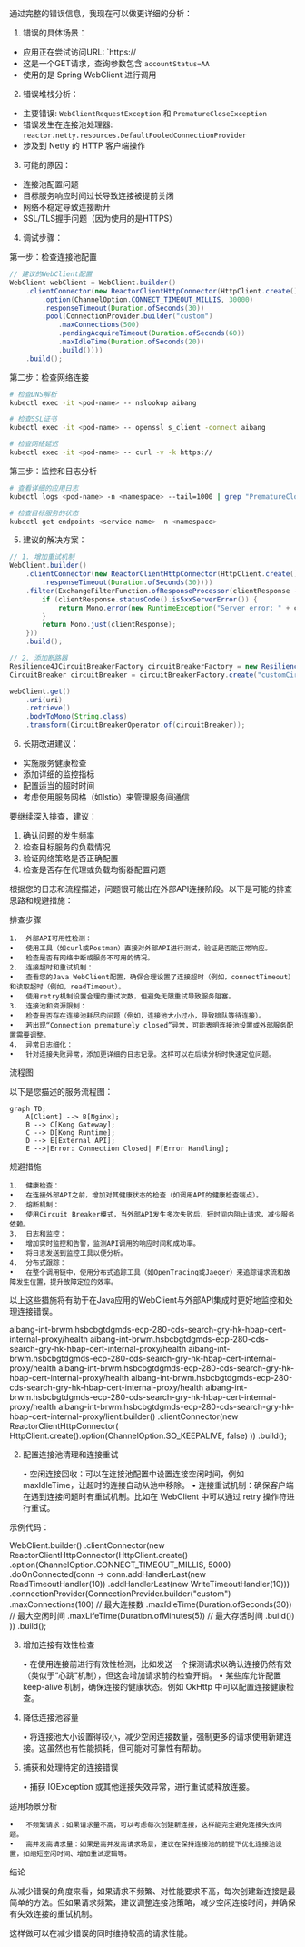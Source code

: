 通过完整的错误信息，我现在可以做更详细的分析：

1. 错误的具体场景：
- 应用正在尝试访问URL: `https://
- 这是一个GET请求，查询参数包含 `accountStatus=AA`
- 使用的是 Spring WebClient 进行调用

2. 错误堆栈分析：
- 主要错误: `WebClientRequestException` 和 `PrematureCloseException`
- 错误发生在连接池处理器: `reactor.netty.resources.DefaultPooledConnectionProvider`
- 涉及到 Netty 的 HTTP 客户端操作

3. 可能的原因：
- 连接池配置问题
- 目标服务响应时间过长导致连接被提前关闭
- 网络不稳定导致连接断开
- SSL/TLS握手问题（因为使用的是HTTPS）

4. 调试步骤：

第一步：检查连接池配置
```java
// 建议的WebClient配置
WebClient webClient = WebClient.builder()
    .clientConnector(new ReactorClientHttpConnector(HttpClient.create()
        .option(ChannelOption.CONNECT_TIMEOUT_MILLIS, 30000)
        .responseTimeout(Duration.ofSeconds(30))
        .pool(ConnectionProvider.builder("custom")
            .maxConnections(500)
            .pendingAcquireTimeout(Duration.ofSeconds(60))
            .maxIdleTime(Duration.ofSeconds(20))
            .build())))
    .build();
```

第二步：检查网络连接
```bash
# 检查DNS解析
kubectl exec -it <pod-name> -- nslookup aibang

# 检查SSL证书
kubectl exec -it <pod-name> -- openssl s_client -connect aibang

# 检查网络延迟
kubectl exec -it <pod-name> -- curl -v -k https://
```

第三步：监控和日志分析
```bash
# 查看详细的应用日志
kubectl logs <pod-name> -n <namespace> --tail=1000 | grep "PrematureCloseException"

# 检查目标服务的状态
kubectl get endpoints <service-name> -n <namespace>
```

5. 建议的解决方案：

```java
// 1. 增加重试机制
WebClient.builder()
    .clientConnector(new ReactorClientHttpConnector(HttpClient.create()
        .responseTimeout(Duration.ofSeconds(30))))
    .filter(ExchangeFilterFunction.ofResponseProcessor(clientResponse -> {
        if (clientResponse.statusCode().is5xxServerError()) {
            return Mono.error(new RuntimeException("Server error: " + clientResponse.statusCode()));
        }
        return Mono.just(clientResponse);
    }))
    .build();

// 2. 添加断路器
Resilience4JCircuitBreakerFactory circuitBreakerFactory = new Resilience4JCircuitBreakerFactory();
CircuitBreaker circuitBreaker = circuitBreakerFactory.create("customCircuitBreaker");

webClient.get()
    .uri(uri)
    .retrieve()
    .bodyToMono(String.class)
    .transform(CircuitBreakerOperator.of(circuitBreaker));
```

6. 长期改进建议：
- 实施服务健康检查
- 添加详细的监控指标
- 配置适当的超时时间
- 考虑使用服务网格（如Istio）来管理服务间通信

要继续深入排查，建议：
1. 确认问题的发生频率
2. 检查目标服务的负载情况
3. 验证网络策略是否正确配置
4. 检查是否存在代理或负载均衡器配置问题


根据您的日志和流程描述，问题很可能出在外部API连接阶段。以下是可能的排查思路和规避措施：

排查步骤

	1.	外部API可用性检测：
	•	使用工具（如curl或Postman）直接对外部API进行测试，验证是否能正常响应。
	•	检查是否有网络中断或服务不可用的情况。
	2.	连接超时和重试机制：
	•	查看您的Java WebClient配置，确保合理设置了连接超时（例如，connectTimeout）和读取超时（例如，readTimeout）。
	•	使用retry机制设置合理的重试次数，但避免无限重试导致服务阻塞。
	3.	连接池和资源限制：
	•	检查是否存在连接池耗尽的问题（例如，连接池大小过小，导致排队等待连接）。
	•	若出现“Connection prematurely closed”异常，可能表明连接池设置或外部服务配置需要调整。
	4.	异常日志细化：
	•	针对连接失败异常，添加更详细的日志记录。这样可以在后续分析时快速定位问题。

流程图

以下是您描述的服务流程图：
```mermaid
graph TD;
    A[Client] --> B[Nginx];
    B --> C[Kong Gateway];
    C --> D[Kong Runtime];
    D --> E[External API];
    E -->|Error: Connection Closed| F[Error Handling];
```
规避措施

	1.	健康检查：
	•	在连接外部API之前，增加对其健康状态的检查（如调用API的健康检查端点）。
	2.	熔断机制：
	•	使用Circuit Breaker模式，当外部API发生多次失败后，短时间内阻止请求，减少服务依赖。
	3.	日志和监控：
	•	增加实时监控和告警，监测API调用的响应时间和成功率。
	•	将日志发送到监控工具以便分析。
	4.	分布式跟踪：
	•	在整个调用链中，使用分布式追踪工具（如OpenTracing或Jaeger）来追踪请求流和故障发生位置，提升故障定位的效率。

以上这些措施将有助于在Java应用的WebClient与外部API集成时更好地监控和处理连接错误。

aibang-int-brwm.hsbcbgtdgmds-ecp-280-cds-search-gry-hk-hbap-cert-internal-proxy/health
aibang-int-brwm.hsbcbgtdgmds-ecp-280-cds-search-gry-hk-hbap-cert-internal-proxy/health
aibang-int-brwm.hsbcbgtdgmds-ecp-280-cds-search-gry-hk-hbap-cert-internal-proxy/health
aibang-int-brwm.hsbcbgtdgmds-ecp-280-cds-search-gry-hk-hbap-cert-internal-proxy/health
aibang-int-brwm.hsbcbgtdgmds-ecp-280-cds-search-gry-hk-hbap-cert-internal-proxy/health
aibang-int-brwm.hsbcbgtdgmds-ecp-280-cds-search-gry-hk-hbap-cert-internal-proxy/health
aibang-int-brwm.hsbcbgtdgmds-ecp-280-cds-search-gry-hk-hbap-cert-internal-proxy/lient.builder()
        .clientConnector(new ReactorClientHttpConnector(
            HttpClient.create().option(ChannelOption.SO_KEEPALIVE, false)
        ))
        .build();

2. 配置连接池清理和连接重试

	•	空闲连接回收：可以在连接池配置中设置连接空闲时间，例如 maxIdleTime，让超时的连接自动从池中移除。
	•	连接重试机制：确保客户端在遇到连接问题时有重试机制。比如在 WebClient 中可以通过 retry 操作符进行重试。

示例代码：

WebClient.builder()
    .clientConnector(new ReactorClientHttpConnector(HttpClient.create()
        .option(ChannelOption.CONNECT_TIMEOUT_MILLIS, 5000)
        .doOnConnected(conn ->
            conn.addHandlerLast(new ReadTimeoutHandler(10))
                .addHandlerLast(new WriteTimeoutHandler(10)))
        .connectionProvider(ConnectionProvider.builder("custom")
            .maxConnections(100) // 最大连接数
            .maxIdleTime(Duration.ofSeconds(30)) // 最大空闲时间
            .maxLifeTime(Duration.ofMinutes(5)) // 最大存活时间
            .build())
    ))
    .build();

3. 增加连接有效性检查

	•	在使用连接前进行有效性检测，比如发送一个探测请求以确认连接仍然有效（类似于“心跳”机制），但这会增加请求前的检查开销。
	•	某些库允许配置 keep-alive 机制，确保连接的健康状态。例如 OkHttp 中可以配置连接健康检查。

4. 降低连接池容量

	•	将连接池大小设置得较小，减少空闲连接数量，强制更多的请求使用新建连接。这虽然也有性能损耗，但可能对可靠性有帮助。

5. 捕获和处理特定的连接错误

	•	捕获 IOException 或其他连接失效异常，进行重试或释放连接。

适用场景分析

	•	不频繁请求：如果请求量不高，可以考虑每次创建新连接，这样能完全避免连接失效问题。
	•	高并发高请求量：如果是高并发高请求场景，建议在保持连接池的前提下优化连接池设置，如缩短空闲时间、增加重试逻辑等。

结论

从减少错误的角度来看，如果请求不频繁、对性能要求不高，每次创建新连接是最简单的方法。但如果请求频繁，建议调整连接池策略，减少空闲连接时间，并确保有失效连接的重试机制。

这样做可以在减少错误的同时维持较高的请求性能。

